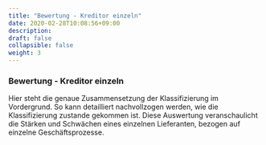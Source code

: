 ```yaml
---
title: "Bewertung - Kreditor einzeln"
date: 2020-02-28T10:08:56+09:00
description: 
draft: false
collapsible: false
weight: 3
---
```

### Bewertung - Kreditor einzeln

Hier steht die genaue Zusammensetzung der Klassifizierung im Vordergrund. So kann 
detailliert nachvollzogen werden, wie die Klassifizierung zustande gekommen ist. Diese 
Auswertung veranschaulicht die Stärken und Schwächen eines einzelnen Lieferanten, 
bezogen auf einzelne Geschäftsprozesse.